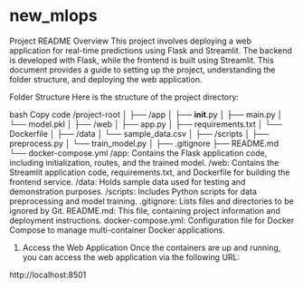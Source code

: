 # new_mlops

Project README
Overview
This project involves deploying a web application for real-time predictions using Flask and Streamlit. The backend is developed with Flask, while the frontend is built using Streamlit. This document provides a guide to setting up the project, understanding the folder structure, and deploying the web application.

Folder Structure
Here is the structure of the project directory:

bash
Copy code
/project-root
│
├── /app
│   ├── __init__.py
│   ├── main.py
│   └── model.pkl
│
├── /web
│   ├── app.py
│   ├── requirements.txt
│   └── Dockerfile
│
├── /data
│   └── sample_data.csv
│
├── /scripts
│   ├── preprocess.py
│   └── train_model.py
│
├── .gitignore
├── README.md
└── docker-compose.yml
/app: Contains the Flask application code, including initialization, routes, and the trained model.
/web: Contains the Streamlit application code, requirements.txt, and Dockerfile for building the frontend service.
/data: Holds sample data used for testing and demonstration purposes.
/scripts: Includes Python scripts for data preprocessing and model training.
.gitignore: Lists files and directories to be ignored by Git.
README.md: This file, containing project information and deployment instructions.
docker-compose.yml: Configuration file for Docker Compose to manage multi-container Docker applications.


1. Access the Web Application
Once the containers are up and running, you can access the web application via the following URL:

http://localhost:8501

